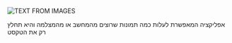 ![TEXT FROM IMAGES](https://i.imgur.com/OqLfIFg.jpeg "חילוץ טקסט מתמונות ")

אפליקציה המאפשרת לעלות כמה תמונות שרוצים מהמחשב או מהמצלמה והיא תחלץ רק את הטקסט
